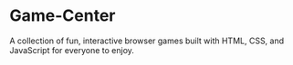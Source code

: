 # Game-Center
A collection of fun, interactive browser games built with HTML, CSS, and JavaScript for everyone to enjoy.
